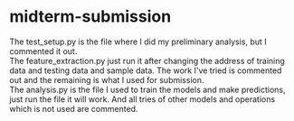 # midterm-submission
The test_setup.py is the file where I did my preliminary analysis, but I commented it out.  
The feature_extraction.py just run it after changing the address of training data and testing data and sample data. The work I've tried is commented out and the remaining is what I used for submission.  
The analysis.py is the file I used to train the models and make predictions, just run the file it will work. And all tries of other models and operations which is not used are commented.
